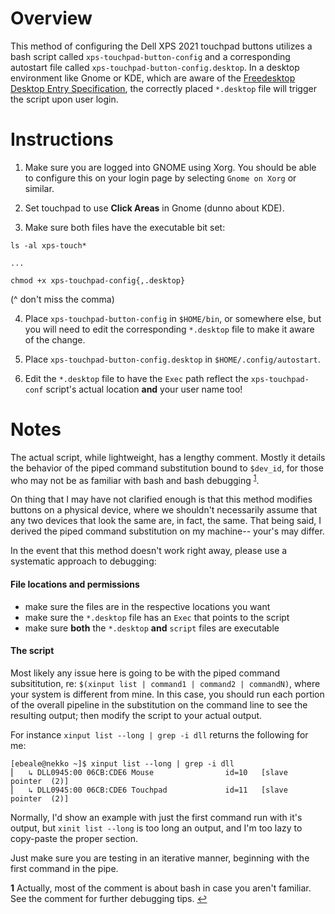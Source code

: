 # Overview
This method of configuring the Dell XPS 2021 touchpad buttons utilizes a bash script called `xps-touchpad-button-config` and a corresponding autostart file called `xps-touchpad-button-config.desktop`. In a desktop environment like Gnome or KDE, which are aware of the [Freedesktop Desktop Entry Specification](https://specifications.freedesktop.org/desktop-entry-spec/latest/), the correctly placed `*.desktop` file will trigger the script upon user login.

# Instructions
1. Make sure you are logged into GNOME using Xorg. You should be able to configure this on your login
page by selecting `Gnome on Xorg` or similar.

2. Set touchpad to use **Click Areas** in Gnome (dunno about KDE).

3. Make sure both files have the executable bit set:
```
ls -al xps-touch*

...

chmod +x xps-touchpad-config{,.desktop}
```
(^ don't miss the comma)

4. Place `xps-touchpad-button-config` in `$HOME/bin`, or somewhere else, but you will need to edit the corresponding `*.desktop` file to make it aware of the change.

5. Place `xps-touchpad-button-config.desktop` in `$HOME/.config/autostart`.

6. Edit the `*.desktop` file to have the `Exec` path reflect the `xps-touchpad-conf` script's actual location **and** your user name too!

# Notes
The actual script, while lightweight, has a lengthy comment. Mostly it details the behavior of the piped command substitution bound to `$dev_id`, for those who may not be as familiar with bash and bash debugging <sup id="s1">[1](#f1)</sup>.

On thing that I may have not clarified enough is that this method modifies buttons on a physical device, where we shouldn't necessarily assume that any two devices that look the same are, in fact, the same. That being said, I derived the piped command substitution on my machine-- your's may differ.

In the event that this method doesn't work right away, please use a systematic approach to debugging:

#### File locations and permissions
* make sure the files are in the respective locations you want
* make sure the `*.desktop` file has an `Exec` that points to the script
* make sure **both** the `*.desktop` **and** `script` files are executable

#### The script
Most likely any issue here is going to be with the piped command subsititution, re: `$(xinput list | command1 | command2 | commandN)`, where your system is different from mine. In this case, you should run each portion of the overall pipeline in the substitution on the command line to see the resulting output; then modify the script to your actual output.

For instance `xinput list --long | grep -i dll` returns the following for me:
```
[ebeale@nekko ~]$ xinput list --long | grep -i dll
⎜   ↳ DLL0945:00 06CB:CDE6 Mouse                id=10   [slave  pointer  (2)]
⎜   ↳ DLL0945:00 06CB:CDE6 Touchpad             id=11   [slave  pointer  (2)]
```
Normally, I'd show an example with just the first command run with it's output, but `xinit list --long` is too long an output, and I'm too lazy to copy-paste the proper section.

Just make sure you are testing in an iterative manner, beginning with the first command in the pipe.

<b id="s1">1</b> Actually, most of the comment is about bash in case you aren't familiar. See the comment for further debugging tips. [↩](#f1)
